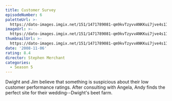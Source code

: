 ```yaml
---
title: Customer Survey
episodeNumber: 6
paletteUrl: >-
  https://dato-images.imgix.net/151/1471789081-qm9kvTzyvvANKKui7jve4s1Ilb1.jpg?auto=enhance&ch=DPR%2CWidth&palette=json
imageUrl: >-
  https://dato-images.imgix.net/151/1471789081-qm9kvTzyvvANKKui7jve4s1Ilb1.jpg?auto=compress%2Cformat&ch=DPR%2CWidth&w=500
thumbnailUrl: >-
  https://dato-images.imgix.net/151/1471789081-qm9kvTzyvvANKKui7jve4s1Ilb1.jpg?auto=enhance&ch=DPR%2CWidth&fit=crop&fm=jpg&h=280&w=500
date: '2008-11-06'
rating: 8.4
director: Stephen Merchant
categories:
  - Season 5
---
```


Dwight and Jim believe that something is suspicious about their low customer performance ratings. After consulting with Angela, Andy finds the perfect site for their wedding--Dwight's beet farm.